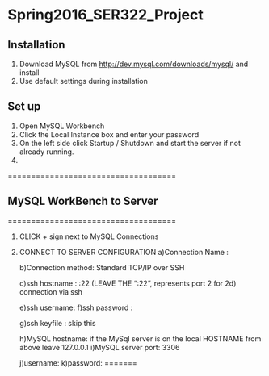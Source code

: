 # Spring2016_SER322_Project

## Installation
1. Download MySQL from http://dev.mysql.com/downloads/mysql/ and install
2. Use default settings during installation

## Set up 
1. Open MySQL Workbench
2. Click the Local Instance box and enter your password
3. On the left side click Startup / Shutdown and start the server if not already running.
4. 

====================================
## MySQL WorkBench to Server
====================================
1) 	CLICK + sign next to MySQL Connections
2)	CONNECT TO SERVER CONFIGURATION
	a)Connection Name : <name me whatever you want>

	b)Connection method: Standard TCP/IP over SSH

	c)ssh hostname : <enter IP address>:22      (LEAVE THE “:22”, represents port 2 for 2d)	connection via ssh

	e)ssh username: <your user name on the server>
	f)ssh password : <user names password>

	g)ssh keyfile : skip this

	h)MySQL hostname: if the MySql server is on the local HOSTNAME from above  leave 127.0.0.1
	i)MySQL server port: 3306

	j)username: <mysql username>
	k)password: <mysql username password>
=======

